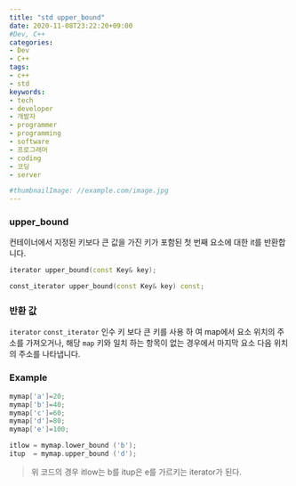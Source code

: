 ```yaml
---
title: "std upper_bound"
date: 2020-11-08T23:22:20+09:00
#Dev, C++
categories:
- Dev
- C++
tags:
- c++
- std
keywords:
- tech
- developer
- 개발자
- programmer
- programming
- software
- 프로그래머
- coding
- 코딩
- server

#thumbnailImage: //example.com/image.jpg
---
```


###  upper_bound

컨테이너에서 지정된 키보다 큰 값을 가진 키가 포함된 첫 번째 요소에 대한 it를 반환합니다.

<!--more-->

```cpp
iterator upper_bound(const Key& key);

const_iterator upper_bound(const Key& key) const;
```



### 반환 값

`iterator` `const_iterator` 인수 키 보다 큰 키를 사용 하 여 map에서 요소 위치의 주소를 가져오거나, 해당 `map` 키와 일치 하는 항목이 없는 경우에서 마지막 요소 다음 위치의 주소를 나타냅니다.



### Example

```c++
mymap['a']=20;
mymap['b']=40;
mymap['c']=60;
mymap['d']=80;
mymap['e']=100;

itlow = mymap.lower_bound ('b');
itup  = mymap.upper_bound ('d');
```



> 위 코드의 경우 itlow는 b를 itup은 e를 가르키는 iterator가 된다.